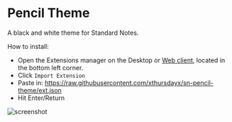 # Pencil Theme

A black and white theme for Standard Notes.

How to install:

- Open the Extensions manager on the Desktop or [Web client](https://app.standardnotes.org), located in the bottom left corner.
- Click `Import Extension`
- Paste in: <https://raw.githubusercontent.com/xthursdayx/sn-pencil-theme/ext.json>
- Hit Enter/Return

![screenshot](https://raw.githubusercontent.com/alecstein/sn-less-distraction/master/screenshot.png)
